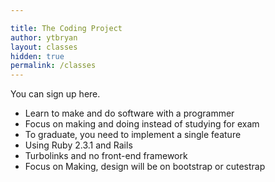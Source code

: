 ```yaml
---

title: The Coding Project
author: ytbryan
layout: classes
hidden: true
permalink: /classes
---
```


You can sign up here.

- Learn to make and do software with a programmer
- Focus on making and doing instead of studying for exam
- To graduate, you need to implement a single feature
- Using Ruby 2.3.1 and Rails
- Turbolinks and no front-end framework
- Focus on Making, design will be on bootstrap or cutestrap
